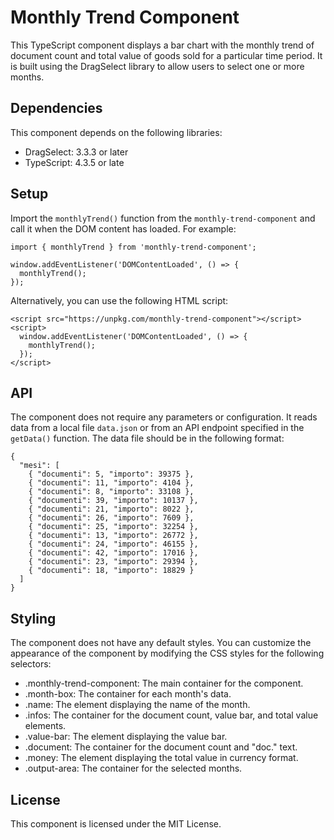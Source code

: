 # Monthly Trend Component

This TypeScript component displays a bar chart with the monthly trend of document count and total value of goods sold for a particular time period. It is built using the DragSelect library to allow users to select one or more months.

## Dependencies
This component depends on the following libraries:

- DragSelect: 3.3.3 or later
- TypeScript: 4.3.5 or late

## Setup
Import the ```monthlyTrend()``` function from the ```monthly-trend-component``` and call it when the DOM content has loaded. For example:

```
import { monthlyTrend } from 'monthly-trend-component';

window.addEventListener('DOMContentLoaded', () => {
  monthlyTrend();
});
```

Alternatively, you can use the following HTML script:

```
<script src="https://unpkg.com/monthly-trend-component"></script>
<script>
  window.addEventListener('DOMContentLoaded', () => {
    monthlyTrend();
  });
</script>
```

## API
The component does not require any parameters or configuration. It reads data from a local file ```data.json``` or from an API endpoint specified in the ```getData()``` function. The data file should be in the following format:

```
{
  "mesi": [
    { "documenti": 5, "importo": 39375 },
    { "documenti": 11, "importo": 4104 },
    { "documenti": 8, "importo": 33108 },
    { "documenti": 39, "importo": 10137 },
    { "documenti": 21, "importo": 8022 },
    { "documenti": 26, "importo": 7609 },
    { "documenti": 25, "importo": 32254 },
    { "documenti": 13, "importo": 26772 },
    { "documenti": 24, "importo": 46155 },
    { "documenti": 42, "importo": 17016 },
    { "documenti": 23, "importo": 29394 },
    { "documenti": 18, "importo": 18829 }
  ]
}

```

## Styling
The component does not have any default styles. You can customize the appearance of the component by modifying the CSS styles for the following selectors:
- .monthly-trend-component: The main container for the component.
- .month-box: The container for each month's data.
- .name: The element displaying the name of the month.
- .infos: The container for the document count, value bar, and total value elements.
- .value-bar: The element displaying the value bar.
- .document: The container for the document count and "doc." text.
- .money: The element displaying the total value in currency format.
- .output-area: The container for the selected months.

## License
This component is licensed under the MIT License.

